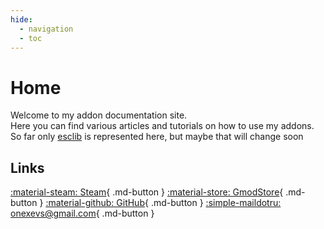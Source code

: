 ```yaml
---
hide:
  - navigation
  - toc
---
```

# Home

Welcome to my addon documentation site.  
Here you can find various articles and tutorials on how to use my addons.  
So far only [esclib](/esclib/about) is represented here, but maybe that will change soon

## Links
[:material-steam: Steam](https://steamcommunity.com/id/onexev/){ .md-button }
[:material-store: GmodStore](https://www.gmodstore.com/users/76561198123505655){ .md-button }
[:material-github: GitHub](https://github.com/1xev3/1xev3.github.io){ .md-button }
[:simple-maildotru: onexevs@gmail.com](mailto:onexevs@gmail.com){ .md-button }